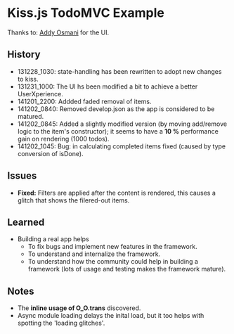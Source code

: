 # Kiss.js TodoMVC Example
Thanks to: [Addy Osmani](https://github.com/addyosmani) for the UI.

## History

* 131228_1030: state-handling has been rewritten to adopt new changes to kiss.
* 131231_1000: The UI hs been modified a bit to achieve a better UserXperience.
* 141201_2200: Addded faded removal of items.
* 141202_0840: Removed develop.json as the app is considered to be matured.
* 141202_0845: Added a slightly modified version (by moving add/remove logic to the item's constructor); it seems to have a **10 %** performance gain on rendering (1000 todos).
* 141202_1045: Bug: in calculating completed items fixed (caused by type conversion of isDone).

## Issues

* **Fixed:** Filters are applied after the content is rendered, this causes a glitch that shows the filered-out items.

## Learned

* Building a real app helps
	* To fix bugs and implement new features in the framework.
	* To understand and internalize the framework.
	* To understand how the community could help in building a framework (lots of usage and testing makes the framework mature).

## Notes

* The **inline usage of O_O.trans** discovered.
* Async module loading delays the inital load, but it too helps with spotting the 'loading glitches'.